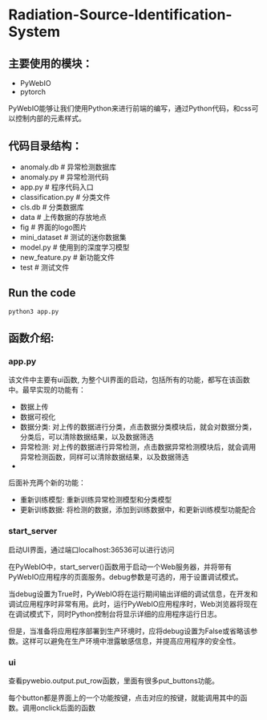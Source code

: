 # Radiation-Source-Identification-System
## 主要使用的模块：

+ PyWebIO
+ pytorch

PyWebIO能够让我们使用Python来进行前端的编写，通过Python代码，和css可以控制内部的元素样式。

## 代码目录结构：
+ anomaly.db        # 异常检测数据库
+ anomaly.py        # 异常检测代码
+ app.py            # 程序代码入口
+ classification.py # 分类文件
+ cls.db            # 分类数据库
+ data              # 上传数据的存放地点
+ fig               # 界面的logo图片
+ mini_dataset      # 测试的迷你数据集
+ model.py          # 使用到的深度学习模型
+ new_feature.py    # 新功能文件
+ test              # 测试文件

## Run the code
```
python3 app.py
```

## 函数介绍:

### app.py
该文件中主要有ui函数, 为整个UI界面的启动，包括所有的功能，都写在该函数中。最早实现的功能有：

+ 数据上传
+ 数据可视化
+ 数据分类: 对上传的数据进行分类，点击数据分类模块后，就会对数据分类，分类后，可以清除数据结果，以及数据筛选
+ 异常检测: 对上传的数据进行异常检测，点击数据异常检测模块后，就会调用异常检测函数，同样可以清除数据结果，以及数据筛选
+ 
后面补充两个新的功能：

+ 重新训练模型: 重新训练异常检测模型和分类模型
+ 更新训练数据: 将检测的数据，添加到训练数据中，和更新训练模型功能配合

### start_server

启动UI界面，通过端口localhost:36536可以进行访问

在PyWebIO中，start_server()函数用于启动一个Web服务器，并将带有PyWebIO应用程序的页面服务。debug参数是可选的，用于设置调试模式。

当debug设置为True时，PyWebIO将在运行期间输出详细的调试信息，在开发和调试应用程序时非常有用。此时，运行PyWebIO应用程序时，Web浏览器将现在在调试模式下，同时Python控制台将显示详细的应用程序运行日志。

但是，当准备将应用程序部署到生产环境时，应将debug设置为False或省略该参数。这样可以避免在生产环境中泄露敏感信息，并提高应用程序的安全性。

### ui
查看pywebio.output.put_row函数，里面有很多put_buttons功能。

每个button都是界面上的一个功能按键，点击对应的按键，就能调用其中的函数。调用onclick后面的函数

